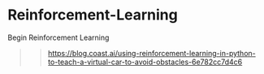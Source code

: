 # Reinforcement-Learning
Begin Reinforcement Learning 

>> https://blog.coast.ai/using-reinforcement-learning-in-python-to-teach-a-virtual-car-to-avoid-obstacles-6e782cc7d4c6
